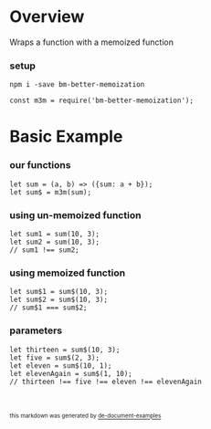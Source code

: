 # Overview

Wraps a function with a memoized function

### setup

`npm i -save bm-better-memoization`

`const m3m = require('bm-better-memoization');`

# Basic Example

### our functions

```
let sum = (a, b) => ({sum: a + b});
let sum$ = m3m(sum);
```

### using un-memoized function

```
let sum1 = sum(10, 3);
let sum2 = sum(10, 3);
// sum1 !== sum2;
```

### using memoized function

```
let sum$1 = sum$(10, 3);
let sum$2 = sum$(10, 3);
// sum$1 === sum$2;
```

### parameters

```
let thirteen = sum$(10, 3);
let five = sum$(2, 3);
let eleven = sum$(10, 1);
let elevenAgain = sum$(1, 10);
// thirteen !== five !== eleven !== elevenAgain
```


<br><br><sub><sub>this markdown was generated by [de-document-examples](https://www.npmjs.com/package/de-document-examples)</sub></sub>